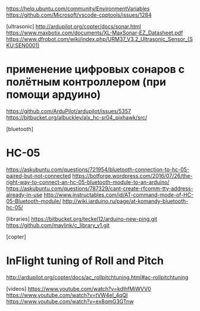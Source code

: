 https://help.ubuntu.com/community/EnvironmentVariables
https://github.com/Microsoft/vscode-cpptools/issues/1284

[ultrasonic]
http://ardupilot.org/copter/docs/sonar.html
https://www.maxbotix.com/documents/XL-MaxSonar-EZ_Datasheet.pdf
https://www.dfrobot.com/wiki/index.php/URM37_V3.2_Ultrasonic_Sensor_(SKU:SEN0001)

# применение цифровых сонаров с полётным контроллером (при помощи ардуино)
https://github.com/ArduPilot/ardupilot/issues/5357
https://bitbucket.org/albuckley/alx_hc-sr04_pixhawk/src/

[bluetooth]
# HC-05
https://askubuntu.com/questions/721954/bluetooth-connection-to-hc-05-paired-but-not-connected
https://botforge.wordpress.com/2016/07/26/the-right-way-to-connect-an-hc-05-bluetooth-module-to-an-arduino/
https://askubuntu.com/questions/787329/cant-create-rfcomm-tty-address-already-in-use
http://www.instructables.com/id/AT-command-mode-of-HC-05-Bluetooth-module/
http://wiki.iarduino.ru/page/at-komandy-bluetooth-hc-05/

[libraries]
https://bitbucket.org/teckel12/arduino-new-ping.git
https://github.com/mavlink/c_library_v1.git

[copter]
# InFlight tuning of Roll and Pitch
http://ardupilot.org/copter/docs/ac_rollpitchtuning.html#ac-rollpitchtuning

[videos]
https://www.youtube.com/watch?v=kdlhfMiWVV0
https://www.youtube.com/watch?v=tVW4eI_4qQI
https://www.youtube.com/watch?v=ex8qmG3GTnw

